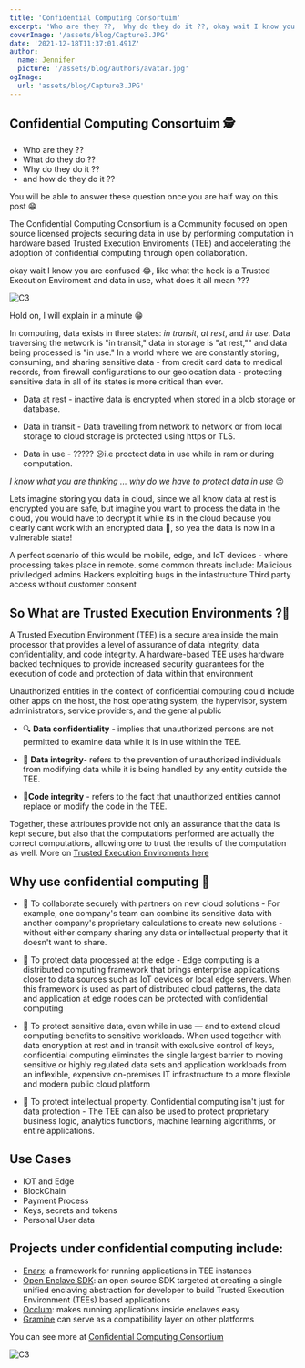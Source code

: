 ```yaml
---
title: 'Confidential Computing Consortuim'
excerpt: 'Who are they ??,  Why do they do it ??, okay wait I know you are confused 😂, Hold on, I will explain in a minute 😁'
coverImage: '/assets/blog/Capture3.JPG'
date: '2021-12-18T11:37:01.491Z'
author:
  name: Jennifer
  picture: '/assets/blog/authors/avatar.jpg'
ogImage:
  url: 'assets/blog/Capture3.JPG'
---
```


## Confidential Computing Consortuim 🕵

-   Who are they ??
-   What do they do ??
-   Why do they do it ??
-   and how do they do it ??

You will be able to answer these question once you are half way on this post 😁

The Confidential Computing Consortium is a Community focused on open source licensed projects securing data in use by performing computation in hardware based Trusted Execution Enviroments (TEE) and accelerating the adoption of confidential computing through open collaboration.

okay wait I know you are confused 😂, like what the heck is a Trusted Execution Enviroment and data in use, what does it all mean ???

![C3](/assets/blog/UKe.gif)

Hold on, I will explain in a minute 😁

In computing, data exists in three states: _in transit_, _at rest_, and _in use_. Data traversing the network is "in transit," data in storage is "at rest,"" and data being processed is "in use." In a world where we are constantly storing, consuming, and sharing sensitive data - from credit card data to medical records, from firewall configurations to our geolocation data - protecting sensitive data in all of its states is more critical than ever.

-   Data at rest - inactive data is encrypted when stored in a blob storage or database.

-   Data in transit - Data travelling from network to network or from local storage to cloud storage is protected using https or TLS.

-   Data in use - ????? 😕i.e proctect data in use while in ram or during computation.

_I know what you are thinking ... why do we have to protect data in use_ 😐

Lets imagine storing you data in cloud, since we all know data at rest is encrypted you are safe, but imagine you want to process the data in the cloud, you would have to decrypt it while its in the cloud because you clearly cant work with an encrypted data 🙆, so yea the data is now in a vulnerable state!

A perfect scenario of this would be mobile, edge, and IoT devices - where processing takes place in remote. some common threats include:
Malicious priviledged admins
Hackers exploiting bugs in the infastructure
Third party access without customer consent

## So What are Trusted Execution Environments ?🔐

A Trusted Execution Environment (TEE) is a secure area inside the main processor that provides a level of assurance of data integrity, data confidentiality, and code integrity. A hardware-based TEE uses hardware backed techniques to provide increased security guarantees for the execution of code and protection of data within that environment

Unauthorized entities in the context of confidential computing could include other apps on the host, the host operating system, the hypervisor, system administrators, service providers, and the general public

-   🔍 **Data confidentiality** - implies that unauthorized persons are not permitted to examine data while it is in use within the TEE.

-   🔏 **Data integrity**- refers to the prevention of unauthorized individuals from modifying data while it is being handled by any entity outside the TEE.

-   🔑**Code integrity** - refers to the fact that unauthorized entities cannot replace or modify the code in the TEE.

Together, these attributes provide not only an assurance that the data is kept secure, but also that the computations performed are actually the correct computations, allowing one to trust the results of the computation as well. More on [Trusted Execution Enviroments here](http://jenniferchukwu.com/posts/trustedexecution)

## Why use confidential computing 🙋

-   🔌 To collaborate securely with partners on new cloud solutions - For example, one company's team can combine its sensitive data with another company's proprietary calculations to create new solutions - without either company sharing any data or intellectual property that it doesn't want to share.

-   🚫 To protect data processed at the edge - Edge computing is a distributed computing framework that brings enterprise applications closer to data sources such as IoT devices or local edge servers. When this framework is used as part of distributed cloud patterns, the data and application at edge nodes can be protected with confidential computing

-   🚀 To protect sensitive data, even while in use — and to extend cloud computing benefits to sensitive workloads. When used together with data encryption at rest and in transit with exclusive control of keys, confidential computing eliminates the single largest barrier to moving sensitive or highly regulated data sets and application workloads from an inflexible, expensive on-premises IT infrastructure to a more flexible and modern public cloud platform

-   🔦 To protect intellectual property. Confidential computing isn't just for data protection - The TEE can also be used to protect proprietary business logic, analytics functions, machine learning algorithms, or entire applications.

## Use Cases

-   IOT and Edge
-   BlockChain
-   Payment Process
-   Keys, secrets and tokens
-   Personal User data

## Projects under confidential computing include:

-   [Enarx](https://enarx.dev/): a framework for running applications in TEE instances
-   [Open Enclave SDK](https://openenclave.io/sdk/): an open source SDK targeted at creating a single unified enclaving abstraction for developer to build Trusted Execution Environment (TEEs) based applications
-   [Occlum](https://occlum.io/): makes running applications inside enclaves easy
-   [Gramine](https://grapheneproject.io/) can serve as a compatibility layer on other platforms

You can see more at [Confidential Computing Consortium](https://confidentialcomputing.io/)

![C3](/assets/blog/Captured.JPG)
